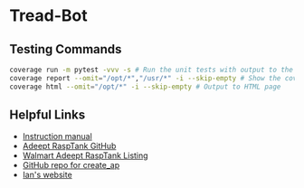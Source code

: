 # Tread-Bot

## Testing Commands
```sh
coverage run -m pytest -vvv -s # Run the unit tests with output to the screen
coverage report --omit="/opt/*","/usr/*" -i --skip-empty # Show the coverage report, skip empty files, omit imported files
coverage html --omit="/opt/*" -i --skip-empty # Output to HTML page
```

## Helpful Links
- [Instruction manual](https://www.adeept.com/learn/tutorial-378.html)
- [Adeept RaspTank GitHub](https://github.com/ryanhodge240/tread-bot/tree/main)
- [Walmart Adeept RaspTank Listing](https://www.walmart.com/ip/Adeept-RaspTank-Mobile-Smart-Robot-Car-Kit-for-Raspberry-Pi-4-3/398324304)
- [GitHub repo for create_ap](https://github.com/oblique/create_ap)
- [Ian's website](https://capstone.ianapplebaum.com/#course-schedule)
